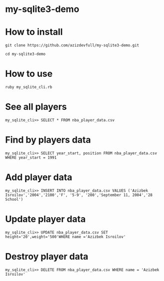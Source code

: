 
# my-sqlite3-demo

# How to install

```
git clone https://github.com/azizdevfull/my-sqlite3-demo.git
```

```
cd my-sqlite3-demo
```

# How to use

```
ruby my_sqlite_cli.rb
```

# See all players

```
my_sqlite_cli>> SELECT * FROM nba_player_data.csv
```

# Find by players data

```
my_sqlite_cli>> SELECT year_start, position FROM nba_player_data.csv WHERE year_start = 1991
```

# Add player data 

```
my_sqlite_cli>> INSERT INTO nba_player_data.csv VALUES ('Azizbek Isroilov','2004','2100','F', '5-9', '200','September 11, 2004','28 School')
```

# Update player data 

```
my_sqlite_cli>> UPDATE nba_player_data.csv SET height='20',weight='500'WHERE name ='Azizbek Isroilov'
```


# Destroy player data 

```
my_sqlite_cli>> DELETE FROM nba_player_data.csv WHERE name = 'Azizbek Isroilov'
```
